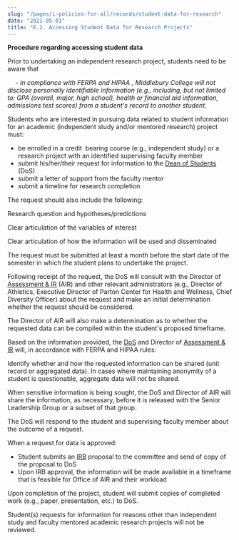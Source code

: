 ```yaml
---
slug: "/pages/i-policies-for-all/records/student-data-for-research"
date: "2021-05-01"
title: "E.2. Accessing Student Data for Research Projects"
---
```


**Procedure regarding accessing student data**

<span>Prior to undertaking an indepen</span><span>dent research project, students need to be aware that</span>

&emsp; - *in compliance with FERPA and HIPAA* *, Middlebury College will not disclose personally identifiable information (e.g., including, but not limited to: GPA (overall, major, high school), health or financial aid information, admissions test scores) from a student's record to another student.*

Students who are interested in pursuing data related to student information for an academic (independent study and/or mentored research) project must:

- be enrolled in a credit  bearing course (e.g., independent study) or a research project with an identified supervising faculty member
- submit his/her/their request for information to the [Dean of Students](http://www.middlebury.edu/college/student-life/dean-students) (DoS)
- submit a letter of support from the faculty mentor
- submit a timeline for research completion

The request should also include the following:

Research question and hypotheses/predictions

Clear articulation of the variables of interest

Clear articulation of how the information will be used and disseminated

The request must be submitted at least a month before the start date of the semester in which the student plans to undertake the project.

Following receipt of the request, the DoS will consult with the Director of [Assessment & IR](http://www.middlebury.edu/offices/administration/planning) (AIR) and other relevant administrators (e.g., Director of Athletics, Executive Director of Parton Center for Health and Wellness, Chief Diversity Officer) about the request and make an initial determination whether the request should be considered.

The Director of AIR will also make a determination as to whether the requested data can be compiled within the student's proposed timeframe.

Based on the information provided, the [DoS](http://www.middlebury.edu/college/student-life/dean-students) and Director of [Assessment & IR](http://www.middlebury.edu/offices/administration/planning) will, in accordance with FERPA and HIPAA rules:

Identify whether and how the requested information can be shared (unit record or aggregated data). In cases where maintaining anonymity of a student is questionable, aggregate data will not be shared.

When sensitive information is being sought, the DoS and Director of AIR will share the information, as necessary, before it is released with the Senior Leadership Group or a subset of that group.

The DoS will respond to the student and supervising faculty member about the outcome of a request.

When a request for data is approved:

- Student submits an [IRB](http://www.middlebury.edu/academics/resources/irb) proposal to the committee and send of copy of the proposal to DoS
- Upon IRB approval, the information will be made available in a timeframe that is feasible for Office of AIR and their workload

Upon completion of the project, student will submit copies of completed work (e.g., paper, presentation, etc.) to DoS.

Student(s) requests for information for reasons other than independent study and faculty mentored academic research projects will not be reviewed.
